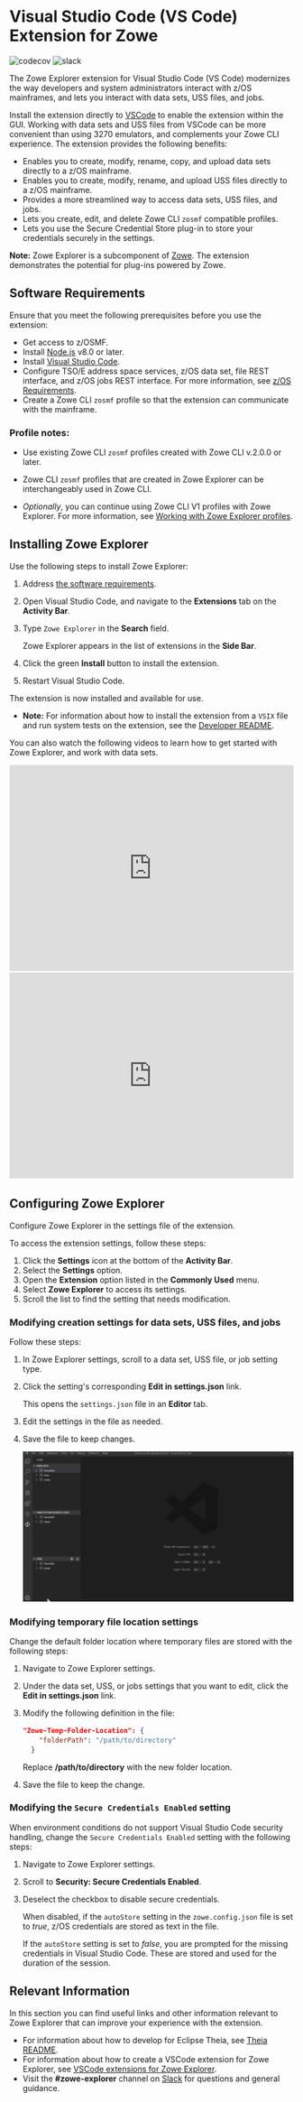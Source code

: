# Visual Studio Code (VS Code) Extension for Zowe

<img src="https://codecov.io/gh/zowe/vscode-extension-for-zowe/branch/main/graph/badge.svg" alt="codecov" scope="external"/>
<img src="https://img.shields.io/badge/chat-on%20Slack-blue" alt="slack" scope="external"/>

The Zowe Explorer extension for Visual Studio Code (VS Code) modernizes the way developers and system administrators interact with z/OS mainframes, and lets you interact with data sets, USS files, and jobs.

Install the extension directly to [VSCode](https://code.visualstudio.com/) to enable the extension within the GUI. Working with data sets and USS files from VSCode can be more convenient than using 3270 emulators, and complements your Zowe CLI experience. The extension provides the following benefits:

* Enables you to create, modify, rename, copy, and upload data sets directly to a z/OS mainframe.
* Enables you to create, modify, rename, and upload USS files directly to a z/OS mainframe.
* Provides a more streamlined way to access data sets, USS files, and jobs.
* Lets you create, edit, and delete Zowe CLI `zosmf` compatible profiles.
* Lets you use the Secure Credential Store plug-in to store your credentials securely in the settings.

**Note:** Zowe Explorer is a subcomponent of [Zowe](https://zowe.org/home/). The extension demonstrates the potential for plug-ins powered by Zowe.

## Software Requirements

Ensure that you meet the following prerequisites before you use the extension:

* Get access to z/OSMF.
* Install [Node.js](https://nodejs.org/en/download/) v8.0 or later.
* Install [Visual Studio Code](https://code.visualstudio.com/).
* Configure TSO/E address space services, z/OS data set, file REST interface, and z/OS jobs REST interface. For more information, see [z/OS Requirements](https://docs.zowe.org/stable/user-guide/systemrequirements-zosmf#z-os-requirements).
* Create a Zowe CLI `zosmf` profile so that the extension can communicate with the mainframe.

### Profile notes:

   - Use existing Zowe CLI `zosmf` profiles created with Zowe CLI v.2.0.0 or later.

   - Zowe CLI `zosmf` profiles that are created in Zowe Explorer can be interchangeably used in Zowe CLI.

   - *Optionally*, you can continue using Zowe CLI V1 profiles with Zowe Explorer. For more information, see [Working with Zowe Explorer profiles](https://docs.zowe.org/stable/user-guide/ze-profiles#working-with-zowe-explorer-profiles).

## Installing Zowe Explorer

Use the following steps to install Zowe Explorer:

1. Address [the software requirements](#software-requirements).
2. Open Visual Studio Code, and navigate to the **Extensions** tab on the **Activity Bar**.
3. Type `Zowe Explorer` in the **Search** field.
  
   Zowe Explorer appears in the list of extensions in the **Side Bar**.

4. Click the green **Install** button to install the extension.
5. Restart Visual Studio Code.

The extension is now installed and available for use.

* **Note:** For information about how to install the extension from a `VSIX` file and run system tests on the extension, see the [Developer README](https://github.com/zowe/vscode-extension-for-zowe/blob/main/docs/README.md).

You can also watch the following videos to learn how to get started with Zowe Explorer, and work with data sets.

<iframe class="embed-responsive-item" id="youtubeplayer" title="Getting Started with Zowe" type="text/html" width="100%" height="365" src="https://www.youtube.com/embed/G_WCsFZIWt4" frameborder="0" webkitallowfullscreen="true" mozallowfullscreen="true" allowfullscreen="true"> </iframe>

<iframe class="embed-responsive-item" id="youtubeplayer2" title="How to Work with Data Sets" type="text/html" width="100%" height="365" src="https://www.youtube.com/embed/X4oSHrI4oN4" frameborder="0" webkitallowfullscreen="true" mozallowfullscreen="true" allowfullscreen="true"> </iframe>

## Configuring Zowe Explorer

Configure Zowe Explorer in the settings file of the extension.

To access the extension settings, follow these steps:

1. Click the **Settings** icon at the bottom of the **Activity Bar**.
2. Select the **Settings** option.
3. Open the **Extension** option listed in the **Commonly Used** menu.
4. Select **Zowe Explorer** to access its settings.
5. Scroll the list to find the setting that needs modification.

### Modifying creation settings for data sets, USS files, and jobs

Follow these steps:

1. In Zowe Explorer settings, scroll to a data set, USS file, or job setting type.
2. Click the setting's corresponding **Edit in settings.json** link.

    This opens the `settings.json` file in an **Editor** tab.

3. Edit the settings in the file as needed.
4. Save the file to keep changes.

    ![Configure Zowe settings](../images/ze/ZE-Configuration.gif)

### Modifying temporary file location settings

Change the default folder location where temporary files are stored with the following steps:

   1. Navigate to Zowe Explorer settings.
   2. Under the data set, USS, or jobs settings that you want to edit, click the **Edit in settings.json** link.
   3. Modify the following definition in the file:

      ```json
      "Zowe-Temp-Folder-Location": {
          "folderPath": "/path/to/directory"
        }
      ```

      Replace **/path/to/directory** with the new folder location.
    
    
  3. Save the file to keep the change.

### Modifying the `Secure Credentials Enabled` setting

When environment conditions do not support Visual Studio Code security handling, change the `Secure Credentials Enabled` setting with the following steps:

 1. Navigate to Zowe Explorer settings.
 2. Scroll to **Security: Secure Credentials Enabled**.
 3. Deselect the checkbox to disable secure credentials.

    When disabled, if the `autoStore` setting in the `zowe.config.json` file is set to *true*, z/OS credentials are stored as text in the file.

    If the `autoStore` setting is set to *false*, you are prompted for the missing credentials in Visual Studio Code. These are stored and used for the duration of the session.

## Relevant Information

In this section you can find useful links and other information relevant to Zowe Explorer that can improve your experience with the extension.

* For information about how to develop for Eclipse Theia, see [Theia README](https://github.com/zowe/vscode-extension-for-zowe/blob/main/docs/README-Theia.md).
* For information about how to create a VSCode extension for Zowe Explorer, see [VSCode extensions for Zowe Explorer](https://github.com/zowe/vscode-extension-for-zowe/blob/main/docs/README-Extending.md).
* Visit the **#zowe-explorer** channel on [Slack](https://openmainframeproject.slack.com/) for questions and general guidance.
